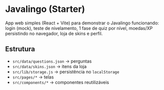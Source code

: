 # Javalingo (Starter)

App web simples (React + Vite) para demonstrar o Javalingo funcionando: login (mock),
teste de nivelamento, 1 fase de quiz por nível, moedas/XP persistindo no navegador,
loja de skins e perfil.

## Estrutura
- `src/data/questions.json` → perguntas 
- `src/data/skins.json` → itens da loja
- `src/lib/storage.js` → persistência no `localStorage`
- `src/pages/*` → telas
- `src/components/*` → componentes reutilizáveis


